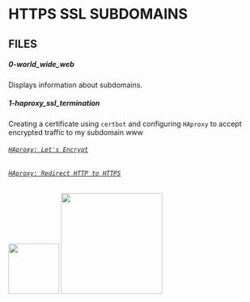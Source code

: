 # HTTPS SSL SUBDOMAINS

## FILES

##### 0-world_wide_web
Displays information about subdomains.

##### 1-haproxy_ssl_termination
Creating a certificate using `certbot` and configuring `HAproxy` to accept
 encrypted traffic to my subdomain www

###### [`HAproxy: Let's Encrypt`](https://www.digitalocean.com/community/tutorials/how-to-secure-haproxy-with-let-s-encrypt-on-ubuntu-14-04)

###### [`HAproxy: Redirect HTTP to HTTPS`](https://www.haproxy.com/blog/redirect-http-to-https-with-haproxy/)

<img src="https://www.websitepulse.com/blog/uploads/SSL-Secure-Connection.png" width="100" height=auto/>

<img src="https://cdn.haproxy.com/wp-content/uploads/2018/05/Blog-image-Lets-Encrypt.png" width="200" height=auto/>
